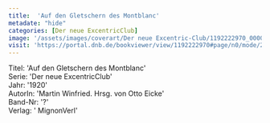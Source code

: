 ```yaml
---
title:  'Auf den Gletschern des Montblanc'
metadate: "hide"
categories: [Der neue ExcentricClub]
image: '/assets/images/coverart/Der neue Excentric-Club/1192222970_00000010.jpg'
visit: 'https://portal.dnb.de/bookviewer/view/1192222970#page/n0/mode/2up'
---
```

Titel: 'Auf den Gletschern des Montblanc' <br>
Serie: 'Der neue ExcentricClub' <br>
Jahr: '1920' <br>
AutorIn: 'Martin Winfried. Hrsg. von Otto Eicke' <br>
Band-Nr: '?' <br>
Verlag: ' MignonVerl'